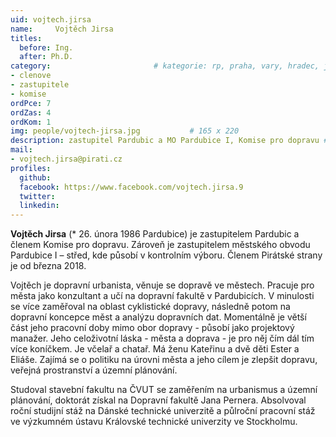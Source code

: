 ```yaml
---
uid: vojtech.jirsa
name:     Vojtěch Jirsa
titles:
  before: Ing.
  after: Ph.D.
category:                 		# kategorie: rp, praha, vary, hradec, jmk, senat
- clenove
- zastupitele
- komise
ordPce: 7
ordZas: 4
ordKom: 1
img: people/vojtech-jirsa.jpg           # 165 x 220
description: zastupitel Pardubic a MO Pardubice I, Komise pro dopravu # kratký popis, max 160 znaků
mail:
- vojtech.jirsa@pirati.cz
profiles:
  github:
  facebook: https://www.facebook.com/vojtech.jirsa.9
  twitter:
  linkedin:
---
```

**Vojtěch Jirsa** (* 26. února 1986 Pardubice) je zastupitelem Pardubic a členem Komise pro dopravu. Zároveň je zastupitelem městského obvodu Pardubice I – střed, kde působí v kontrolním výboru. Členem Pirátské strany je od března 2018.

Vojtěch je dopravní urbanista, věnuje se dopravě ve městech. Pracuje pro města jako konzultant a učí na dopravní fakultě v Pardubicích. V minulosti se více zaměřoval na oblast cyklistické dopravy, následně potom na dopravní koncepce měst a analýzu dopravních dat. Momentálně je větší část jeho pracovní doby mimo obor dopravy - působí jako projektový manažer. Jeho celoživotní láska - města a doprava - je pro něj čím dál tím více koníčkem. Je včelař a chatař. Má ženu Kateřinu a dvě děti Ester a Eliáše. Zajímá se o politiku na úrovni města a jeho cílem je zlepšit dopravu, veřejná prostranství a územní plánování.

Studoval stavební fakultu na ČVUT se zaměřením na urbanismus a územní plánování, doktorát získal na Dopravní fakultě Jana Pernera. Absolvoval roční studijní stáž na Dánské technické univerzitě a půlroční pracovní stáž ve výzkumném ústavu Královské technické univerzity ve Stockholmu.
